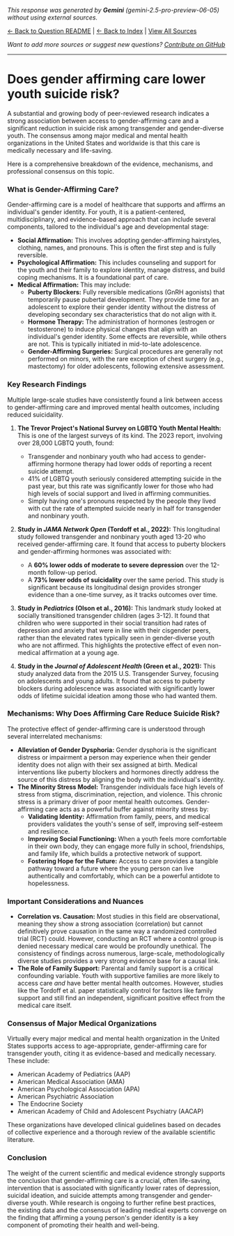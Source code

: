 <!-- 
Generated by: gemini
Model: gemini-2.5-pro-preview-06-05
Prompt type: default
Tools enabled: False
Generated at: 2025-06-26T22:19:06.438375
-->

*This response was generated by **Gemini** (gemini-2.5-pro-preview-06-05) without using external sources.*

[← Back to Question README](README.md) | [← Back to Index](../README.md) | [View All Sources](../allsources.md)

*Want to add more sources or suggest new questions? [Contribute on GitHub](https://github.com/justinwest/SuggestedSources)*

---

# Does gender affirming care lower youth suicide risk?

A substantial and growing body of peer-reviewed research indicates a strong association between access to gender-affirming care and a significant reduction in suicide risk among transgender and gender-diverse youth. The consensus among major medical and mental health organizations in the United States and worldwide is that this care is medically necessary and life-saving.

Here is a comprehensive breakdown of the evidence, mechanisms, and professional consensus on this topic.

### What is Gender-Affirming Care?

Gender-affirming care is a model of healthcare that supports and affirms an individual's gender identity. For youth, it is a patient-centered, multidisciplinary, and evidence-based approach that can include several components, tailored to the individual's age and developmental stage:

*   **Social Affirmation:** This involves adopting gender-affirming hairstyles, clothing, names, and pronouns. This is often the first step and is fully reversible.
*   **Psychological Affirmation:** This includes counseling and support for the youth and their family to explore identity, manage distress, and build coping mechanisms. It is a foundational part of care.
*   **Medical Affirmation:** This may include:
    *   **Puberty Blockers:** Fully reversible medications (GnRH agonists) that temporarily pause pubertal development. They provide time for an adolescent to explore their gender identity without the distress of developing secondary sex characteristics that do not align with it.
    *   **Hormone Therapy:** The administration of hormones (estrogen or testosterone) to induce physical changes that align with an individual's gender identity. Some effects are reversible, while others are not. This is typically initiated in mid-to-late adolescence.
    *   **Gender-Affirming Surgeries:** Surgical procedures are generally not performed on minors, with the rare exception of chest surgery (e.g., mastectomy) for older adolescents, following extensive assessment.

### Key Research Findings

Multiple large-scale studies have consistently found a link between access to gender-affirming care and improved mental health outcomes, including reduced suicidality.

1.  **The Trevor Project's National Survey on LGBTQ Youth Mental Health:** This is one of the largest surveys of its kind. The 2023 report, involving over 28,000 LGBTQ youth, found:
    *   Transgender and nonbinary youth who had access to gender-affirming hormone therapy had lower odds of reporting a recent suicide attempt.
    *   41% of LGBTQ youth seriously considered attempting suicide in the past year, but this rate was significantly lower for those who had high levels of social support and lived in affirming communities.
    *   Simply having one's pronouns respected by the people they lived with cut the rate of attempted suicide nearly in half for transgender and nonbinary youth.

2.  **Study in *JAMA Network Open* (Tordoff et al., 2022):** This longitudinal study followed transgender and nonbinary youth aged 13-20 who received gender-affirming care. It found that access to puberty blockers and gender-affirming hormones was associated with:
    *   A **60% lower odds of moderate to severe depression** over the 12-month follow-up period.
    *   A **73% lower odds of suicidality** over the same period.
    This study is significant because its longitudinal design provides stronger evidence than a one-time survey, as it tracks outcomes over time.

3.  **Study in *Pediatrics* (Olson et al., 2016):** This landmark study looked at socially transitioned transgender children (ages 3-12). It found that children who were supported in their social transition had rates of depression and anxiety that were in line with their cisgender peers, rather than the elevated rates typically seen in gender-diverse youth who are not affirmed. This highlights the protective effect of even non-medical affirmation at a young age.

4.  **Study in the *Journal of Adolescent Health* (Green et al., 2021):** This study analyzed data from the 2015 U.S. Transgender Survey, focusing on adolescents and young adults. It found that access to puberty blockers during adolescence was associated with significantly lower odds of lifetime suicidal ideation among those who had wanted them.

### Mechanisms: Why Does Affirming Care Reduce Suicide Risk?

The protective effect of gender-affirming care is understood through several interrelated mechanisms:

*   **Alleviation of Gender Dysphoria:** Gender dysphoria is the significant distress or impairment a person may experience when their gender identity does not align with their sex assigned at birth. Medical interventions like puberty blockers and hormones directly address the source of this distress by aligning the body with the individual's identity.
*   **The Minority Stress Model:** Transgender individuals face high levels of stress from stigma, discrimination, rejection, and violence. This chronic stress is a primary driver of poor mental health outcomes. Gender-affirming care acts as a powerful buffer against minority stress by:
    *   **Validating Identity:** Affirmation from family, peers, and medical providers validates the youth's sense of self, improving self-esteem and resilience.
    *   **Improving Social Functioning:** When a youth feels more comfortable in their own body, they can engage more fully in school, friendships, and family life, which builds a protective network of support.
    *   **Fostering Hope for the Future:** Access to care provides a tangible pathway toward a future where the young person can live authentically and comfortably, which can be a powerful antidote to hopelessness.

### Important Considerations and Nuances

*   **Correlation vs. Causation:** Most studies in this field are observational, meaning they show a strong association (correlation) but cannot definitively prove causation in the same way a randomized controlled trial (RCT) could. However, conducting an RCT where a control group is denied necessary medical care would be profoundly unethical. The consistency of findings across numerous, large-scale, methodologically diverse studies provides a very strong evidence base for a causal link.
*   **The Role of Family Support:** Parental and family support is a critical confounding variable. Youth with supportive families are more likely to access care *and* have better mental health outcomes. However, studies like the Tordoff et al. paper statistically control for factors like family support and still find an independent, significant positive effect from the medical care itself.

### Consensus of Major Medical Organizations

Virtually every major medical and mental health organization in the United States supports access to age-appropriate, gender-affirming care for transgender youth, citing it as evidence-based and medically necessary. These include:

*   American Academy of Pediatrics (AAP)
*   American Medical Association (AMA)
*   American Psychological Association (APA)
*   American Psychiatric Association
*   The Endocrine Society
*   American Academy of Child and Adolescent Psychiatry (AACAP)

These organizations have developed clinical guidelines based on decades of collective experience and a thorough review of the available scientific literature.

### Conclusion

The weight of the current scientific and medical evidence strongly supports the conclusion that gender-affirming care is a crucial, often life-saving, intervention that is associated with significantly lower rates of depression, suicidal ideation, and suicide attempts among transgender and gender-diverse youth. While research is ongoing to further refine best practices, the existing data and the consensus of leading medical experts converge on the finding that affirming a young person's gender identity is a key component of promoting their health and well-being.